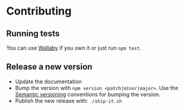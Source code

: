 # Contributing

## Running tests

You can use [Wallaby](http://wallabyjs.com/) if you own it or just run `npm test`.

## Release a new version

* Update the documentation
* Bump the version with `npm version <patch|minor|major>`.
  Use the [Semantic versioning](http://semver.org/) conventions for bumping the version.
* Publish the new release with: `./ship-it.sh`
